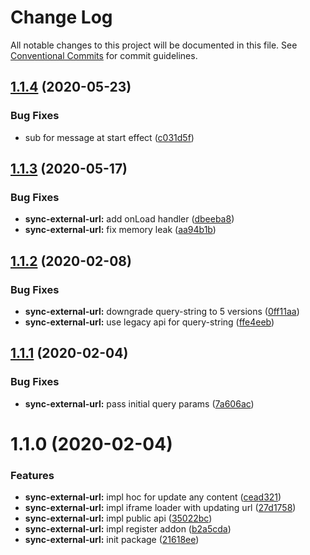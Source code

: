 # Change Log

All notable changes to this project will be documented in this file.
See [Conventional Commits](https://conventionalcommits.org) for commit guidelines.

## [1.1.4](https://github.com/yarastqt/storybook-addons/compare/@storybook-addons/sync-external-url@1.1.3...@storybook-addons/sync-external-url@1.1.4) (2020-05-23)

### Bug Fixes

- sub for message at start effect ([c031d5f](https://github.com/yarastqt/storybook-addons/commit/c031d5f))

## [1.1.3](https://github.com/yarastqt/storybook-addons/compare/@storybook-addons/sync-external-url@1.1.2...@storybook-addons/sync-external-url@1.1.3) (2020-05-17)

### Bug Fixes

- **sync-external-url:** add onLoad handler ([dbeeba8](https://github.com/yarastqt/storybook-addons/commit/dbeeba8))
- **sync-external-url:** fix memory leak ([aa94b1b](https://github.com/yarastqt/storybook-addons/commit/aa94b1b))

## [1.1.2](https://github.com/yarastqt/storybook-addons/compare/@storybook-addons/sync-external-url@1.1.1...@storybook-addons/sync-external-url@1.1.2) (2020-02-08)

### Bug Fixes

- **sync-external-url:** downgrade query-string to 5 versions ([0ff11aa](https://github.com/yarastqt/storybook-addons/commit/0ff11aa))
- **sync-external-url:** use legacy api for query-string ([ffe4eeb](https://github.com/yarastqt/storybook-addons/commit/ffe4eeb))

## [1.1.1](https://github.com/yarastqt/storybook-addons/compare/@storybook-addons/sync-external-url@1.1.0...@storybook-addons/sync-external-url@1.1.1) (2020-02-04)

### Bug Fixes

- **sync-external-url:** pass initial query params ([7a606ac](https://github.com/yarastqt/storybook-addons/commit/7a606ac))

# 1.1.0 (2020-02-04)

### Features

- **sync-external-url:** impl hoc for update any content ([cead321](https://github.com/yarastqt/storybook-addons/commit/cead321))
- **sync-external-url:** impl iframe loader with updating url ([27d1758](https://github.com/yarastqt/storybook-addons/commit/27d1758))
- **sync-external-url:** impl public api ([35022bc](https://github.com/yarastqt/storybook-addons/commit/35022bc))
- **sync-external-url:** impl register addon ([b2a5cda](https://github.com/yarastqt/storybook-addons/commit/b2a5cda))
- **sync-external-url:** init package ([21618ee](https://github.com/yarastqt/storybook-addons/commit/21618ee))
